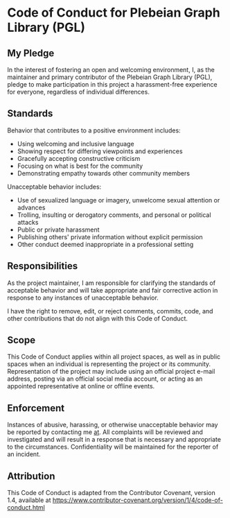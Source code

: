 # Code of Conduct for Plebeian Graph Library (PGL)

## My Pledge
In the interest of fostering an open and welcoming environment, I, as the maintainer and primary contributor of the Plebeian Graph Library (PGL), pledge to make participation in this project a harassment-free experience for everyone, regardless of individual differences.

## Standards

Behavior that contributes to a positive environment includes:

- Using welcoming and inclusive language
- Showing respect for differing viewpoints and experiences
- Gracefully accepting constructive criticism
- Focusing on what is best for the community
- Demonstrating empathy towards other community members

Unacceptable behavior includes:

- Use of sexualized language or imagery, unwelcome sexual attention or advances
- Trolling, insulting or derogatory comments, and personal or political attacks
- Public or private harassment
- Publishing others' private information without explicit permission
- Other conduct deemed inappropriate in a professional setting

## Responsibilities

As the project maintainer, I am responsible for clarifying the standards of acceptable behavior and will take appropriate and fair corrective action in response to any instances of unacceptable behavior.

I have the right to remove, edit, or reject comments, commits, code, and other contributions that do not align with this Code of Conduct.

## Scope

This Code of Conduct applies within all project spaces, as well as in public spaces when an individual is representing the project or its community. Representation of the project may include using an official project e-mail address, posting via an official social media account, or acting as an appointed representative at online or offline events.

## Enforcement

Instances of abusive, harassing, or otherwise unacceptable behavior may be reported by contacting me [at](indrajeet.haldar08@gmail.com). All complaints will be reviewed and investigated and will result in a response that is necessary and appropriate to the circumstances. Confidentiality will be maintained for the reporter of an incident.

## Attribution

This Code of Conduct is adapted from the Contributor Covenant, version 1.4, available at https://www.contributor-covenant.org/version/1/4/code-of-conduct.html